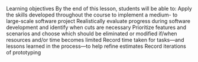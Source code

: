 Learning objectives
By the end of this lesson, students will be able to:
Apply the skills developed throughout the course to implement a medium- to large-scale software project
Realistically evaluate progress during software development and identify when cuts are necessary
Prioritize features and scenarios and choose which should be eliminated or modified if/when resources and/or time becomes limited
Record time taken for tasks—and lessons learned in the process—to help refine estimates
Record iterations of prototyping

